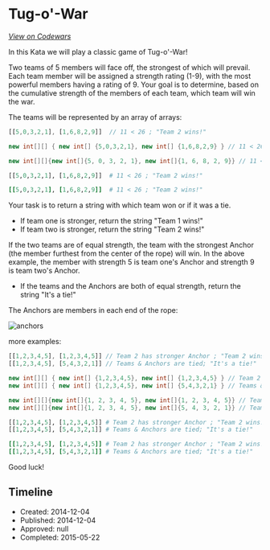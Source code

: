 # Tug-o'-War
[*View on Codewars*](https://www.codewars.com/kata/tug-o-war)

In this Kata we will play a classic game of Tug-o'-War!

Two teams of 5 members will face off, the strongest of which will prevail.  Each team member will be assigned a strength rating (1-9), with the most powerful members having a rating of 9.  Your goal is to determine, based on the cumulative strength of the members of each team, which team will win the war.   

The teams will be represented by an array of arrays:

```javascript 
[[5,0,3,2,1], [1,6,8,2,9]]  // 11 < 26 ; "Team 2 wins!"
```
```csharp
new int[][] { new int[] {5,0,3,2,1}, new int[] {1,6,8,2,9} } // 11 < 26 ; "Team 2 wins!"
```
```java
new int[][]{new int[]{5, 0, 3, 2, 1}, new int[]{1, 6, 8, 2, 9}} // 11 < 26 ; "Team 2 wins!"
```
```python
[[5,0,3,2,1], [1,6,8,2,9]]  # 11 < 26 ; "Team 2 wins!"
```
```ruby
[[5,0,3,2,1], [1,6,8,2,9]]  # 11 < 26 ; "Team 2 wins!"
```

Your task is to return a string with which team won or if it was a tie.

 - If team one is stronger, return the string "Team 1 wins!"
 - If team two is stronger, return the string "Team 2 wins!"

If the two teams are of equal strength, the team with the strongest Anchor (the member furthest from the center of the rope) will win.  In the above example, the member with strength 5 is team one's Anchor and strength 9 is team two's Anchor.

 - If the teams and the Anchors are both of equal strength, return the string "It's a tie!" 

The Anchors are members in each end of the rope:

![anchors](http://i.imgur.com/w3MJF2V.jpg?1)

more examples:

```javascript 
[[1,2,3,4,5], [1,2,3,4,5]] // Team 2 has stronger Anchor ; "Team 2 wins!"
[[1,2,3,4,5], [5,4,3,2,1]] // Teams & Anchors are tied; "It's a tie!"
```
```csharp
new int[][] { new int[] {1,2,3,4,5}, new int[] {1,2,3,4,5} } // Team 2 has stronger Anchor ; "Team 2 wins!"
new int[][] { new int[] {1,2,3,4,5}, new int[] {5,4,3,2,1} } // Teams & Anchors are tied; "It's a tie!"
```
```java
new int[][]{new int[]{1, 2, 3, 4, 5}, new int[]{1, 2, 3, 4, 5}} // Team 2 has stronger Anchor ; "Team 2 wins!"
new int[][]{new int[]{1, 2, 3, 4, 5}, new int[]{5, 4, 3, 2, 1}} // Teams & Anchors are tied; "It's a tie!"
```
```python 
[[1,2,3,4,5], [1,2,3,4,5]] # Team 2 has stronger Anchor ; "Team 2 wins!"
[[1,2,3,4,5], [5,4,3,2,1]] # Teams & Anchors are tied; "It's a tie!"
```
```ruby 
[[1,2,3,4,5], [1,2,3,4,5]] # Team 2 has stronger Anchor ; "Team 2 wins!"
[[1,2,3,4,5], [5,4,3,2,1]] # Teams & Anchors are tied; "It's a tie!"
```

Good luck!


## Timeline
- Created: 2014-12-04
- Published: 2014-12-04
- Approved: null
- Completed: 2015-05-22